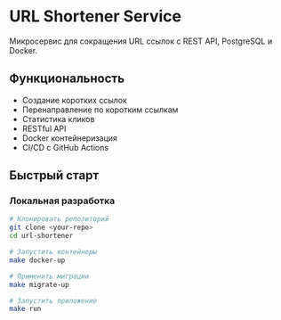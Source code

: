 # URL Shortener Service

Микросервис для сокращения URL ссылок с REST API, PostgreSQL и Docker.

## Функциональность

- Создание коротких ссылок
- Перенаправление по коротким ссылкам
- Статистика кликов
- RESTful API
- Docker контейнеризация
- CI/CD с GitHub Actions

## Быстрый старт

### Локальная разработка

```bash
# Клонировать репозиторий
git clone <your-repo>
cd url-shortener

# Запустить контейнеры
make docker-up

# Применить миграции
make migrate-up

# Запустить приложение
make run